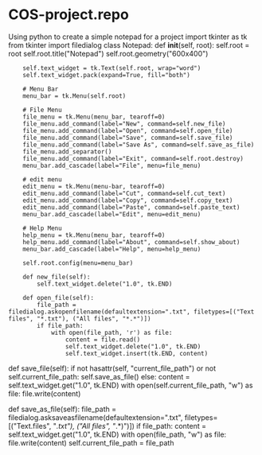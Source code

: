 # COS-project.repo
Using python to create a simple notepad for a project 
import tkinter as tk
from tkinter import filedialog
class Notepad:
    def __init__(self, root):
        self.root = root
        self.root.title("Notepad")
        self.root.geometry("600x400")

        self.text_widget = tk.Text(self.root, wrap="word")
        self.text_widget.pack(expand=True, fill="both")

        # Menu Bar
        menu_bar = tk.Menu(self.root)

        # File Menu
        file_menu = tk.Menu(menu_bar, tearoff=0)
        file_menu.add_command(label="New", command=self.new_file)
        file_menu.add_command(label="Open", command=self.open_file)
        file_menu.add_command(label="Save", command=self.save_file)
        file_menu.add_command(label="Save As", command=self.save_as_file)
        file_menu.add_separator()
        file_menu.add_command(label="Exit", command=self.root.destroy)
        menu_bar.add_cascade(label="File", menu=file_menu)

        # edit menu
        edit_menu = tk.Menu(menu-bar, tearoff=0)
        edit_menu.add_command(label="Cut", command=self.cut_text)
        edit_menu.add_command(label="Copy", command=self.copy_text)
        edit_menu.add_command(label="Paste", command=self.paste_text)
        menu_bar.add_cascade(label="Edit", menu=edit_menu)

        # Help Menu
        help_menu = tk.Menu(menu_bar, tearoff=0)
        help_menu.add_command(label="About", command=self.show_about)
        menu_bar.add_cascade(label="Help", menu=help_menu)

        self.root.config(menu=menu_bar)

        def new_file(self):
            self.text_widget.delete("1.0", tk.END)

        def open_file(self):
            file_path = filedialog.askopenfilename(defaultextension=".txt", filetypes=[("Text files", "*.txt"), ("All files", "*.*")])
            if file_path:
                with open(file_path, 'r') as file:
                    content = file.read()
                    self.text_widget.delete("1.0", tk.END)
                    self.text_widget.insert(tk.END, content)

def save_file(self):
    if not hasattr(self, "current_file_path") or not self.current_file_path:
        self.save_as_file()
    else:
        content = self.text_widget.get("1.0", tk.END)
        with open(self.current_file_path, "w") as file:
            file.write(content)
            
 def save_as_file(self):
        file_path = filedialog.asksaveasfilename(defaultextension=".txt", filetypes=[("Text.files", "*.txt"), ("All files", "*.*)")])
        if file_path:
            content = self.text_widget.get("1.0", tk.END)
            with open(file_path, "w") as file:
                file.write(content)
                self.current_file_path = file_path
